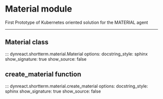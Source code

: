# Material module

First Prototype of Kubernetes oriented solution for the MATERIAL agent

---

## Material class
::: dynreact.shortterm.material.Material
    options:
        docstring_style: sphinx
        show_signature: true
        show_source: false


## create_material function
::: dynreact.shortterm.material.create_material
    options:
        docstring_style: sphinx
        show_signature: true
        show_source: false
